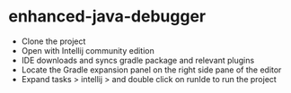 # enhanced-java-debugger
 - Clone the project
 - Open with Intellij community edition
 - IDE downloads and syncs gradle package and relevant plugins
 - Locate the Gradle expansion panel on the right side pane of the editor
 - Expand tasks > intellij > and double click on runIde to run the project
